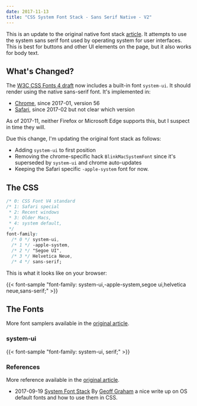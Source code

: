 ```yaml
---
date: 2017-11-13
title: "CSS System Font Stack - Sans Serif Native - V2"
---
```


This is an update to the original native font stack [article](https://www.client9.com/css-system-font-stack---sans-serif-native---v1/).  It attempts to use the system sans serif font used by operating system for user interfaces. This is best for buttons and other UI elements on the page, but it also works for body text.

## What's Changed?

The [W3C CSS Fonts 4 draft](https://drafts.csswg.org/css-fonts-4/#system-ui-def) now includes a built-in font `system-ui`.  It should render using the native sans-serif font.  It's implemented in:

* [Chrome](https://www.chromestatus.com/feature/5640395337760768), since 2017-01, version 56
* [Safari](https://bugs.webkit.org/show_bug.cgi?id=151493), since 2017-02 but not clear which version

As of 2017-11, neither Firefox or Microsoft Edge supports this, but I suspect in time they will.

Due this change, I'm updating the original font stack as follows:

* Adding `system-ui` to first position
* Removing the chrome-specific hack `BlinkMacSystemFont` since it's superseded by `system-ui` and chrome auto-updates
* Keeping the Safari specific `-apple-system` font for now.

## The CSS

```css
/* 0: CSS Font V4 standard
/* 1: Safari special
 * 2: Recent windows
 * 3: Older Macs,
 * 4: system default,
 */
font-family:
  /* 0 */ system-ui,
  /* 1 */ -apple-system,
  /* 2 */ "Segoe UI",
  /* 3 */ Helvetica Neue,
  /* 4 */ sans-serif;
```

This is what it looks like on your browser:

{{< font-sample "font-family: system-ui,-apple-system,segoe ui,helvetica neue,sans-serif;" >}}

## The Fonts

More font samplers available in the [original article](https://www.client9.com/css-system-font-stack---sans-serif-native---v1/).

### system-ui

{{< font-sample "font-family: system-ui, serif;" >}}

### References

More reference available in the [original article](https://www.client9.com/css-system-font-stack---sans-serif-native---v1/).

* 2017-09-19 [System Font Stack](https://css-tricks.com/snippets/css/system-font-stack/) By [Geoff Graham](https://css-tricks.com/author/geoffgraham/) a nice write up on OS default fonts and how to use them in CSS.

